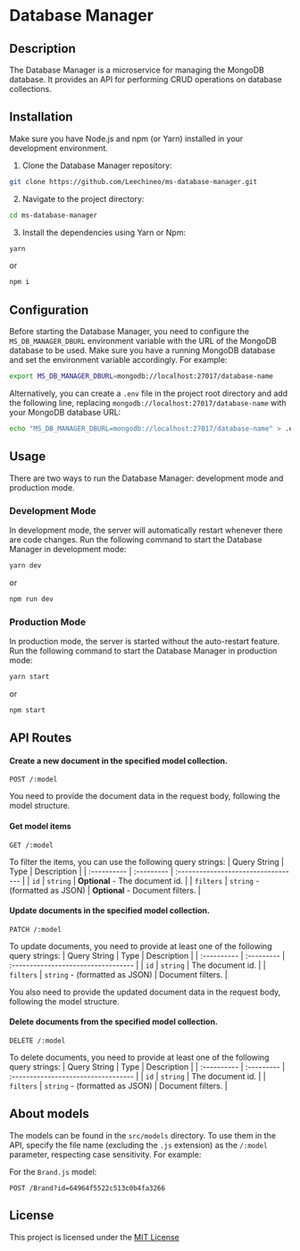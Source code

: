 # Database Manager

## Description
The Database Manager is a microservice for managing the MongoDB database. It provides an API for performing CRUD operations on database collections.
## Installation

Make sure you have Node.js and npm (or Yarn) installed in your development environment.

1. Clone the Database Manager repository:

```bash
git clone https://github.com/Leechineo/ms-database-manager.git
```
2. Navigate to the project directory:
```bash
cd ms-database-manager
```
3. Install the dependencies using Yarn or Npm:
```bash
yarn
```
or
```bash
npm i
```
## Configuration

Before starting the Database Manager, you need to configure the `MS_DB_MANAGER_DBURL` environment variable with the URL of the MongoDB database to be used. Make sure you have a running MongoDB database and set the environment variable accordingly. For example:
```bash
export MS_DB_MANAGER_DBURL=mongodb://localhost:27017/database-name
```
Alternatively, you can create a `.env` file in the project root directory and add the following line, replacing `mongodb://localhost:27017/database-name` with your MongoDB database URL:
```bash
echo "MS_DB_MANAGER_DBURL=mongodb://localhost:27017/database-name" > .env
```

## Usage

There are two ways to run the Database Manager: development mode and production mode.

### Development Mode

In development mode, the server will automatically restart whenever there are code changes. Run the following command to start the Database Manager in development mode:
```bash
yarn dev
```
or
```bash
npm run dev
```

### Production Mode

In production mode, the server is started without the auto-restart feature. Run the following command to start the Database Manager in production mode:

```bash
yarn start
```
or
```bash
npm start
```

## API Routes

#### Create a new document in the specified model collection.

```http
POST /:model
```
You need to provide the document data in the request body, following the model structure.
#### Get model items

```http
GET /:model
```
To filter the items, you can use the following query strings:
| Query String   | Type       | Description                           |
| :---------- | :--------- | :---------------------------------- |
| `id` | `string` | **Optional** - The document id. |
| `filters` | `string` - (formatted as JSON) | **Optional** - Document filters. |

#### Update documents in the specified model collection.
```http
PATCH /:model
```
To update documents, you need to provide at least one of the following query strings:
| Query String   | Type       | Description                           |
| :---------- | :--------- | :---------------------------------- |
| `id` | `string` | The document id. |
| `filters` | `string` - (formatted as JSON) | Document filters. |

You also need to provide the updated document data in the request body, following the model structure.

#### Delete documents from the specified model collection.

```http
DELETE /:model
```
To delete documents, you need to provide at least one of the following query strings:
| Query String   | Type       | Description                           |
| :---------- | :--------- | :---------------------------------- |
| `id` | `string` | The document id. |
| `filters` | `string` - (formatted as JSON) | Document filters. |


## About models

The models can be found in the `src/models` directory. To use them in the API, specify the file name (excluding the `.js` extension) as the `/:model` parameter, respecting case sensitivity. For example:

For the `Brand.js` model:

```http
POST /Brand?id=64964f5522c513c0b4fa3266
```


## License

This project is licensed under the [MIT License](/LICENSE)
